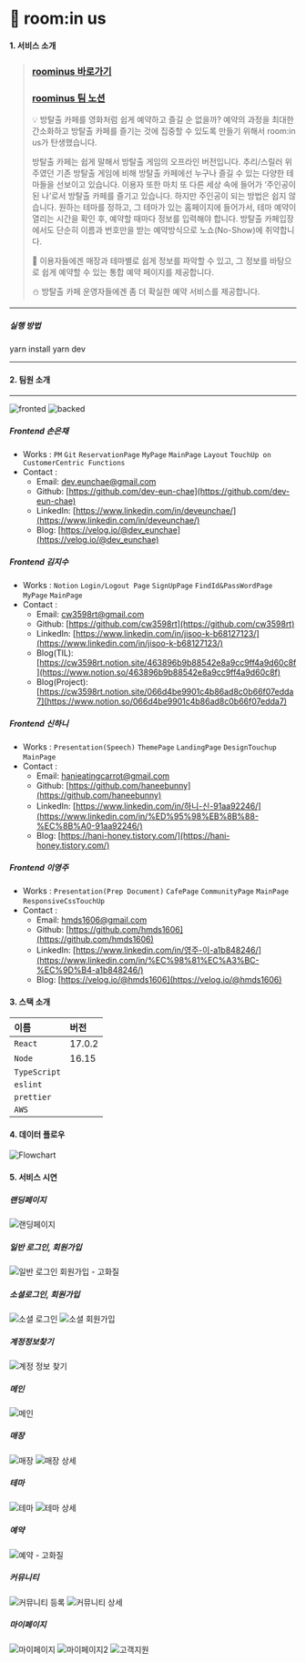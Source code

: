 
# 🌙 room:in us

#### 1. 서비스 소개

> 
> ### [roominus 바로가기](https://roominus.site/)
> ### [roominus 팀 노션](https://www.notion.so/dingco/5-09de646b20204534b0012b0838aaabf7)
>
>💡 방탈출 카페를 영화처럼 쉽게 예약하고 즐길 순 없을까? 예약의 과정을 최대한 간소화하고 방탈출 카페를 즐기는 것에 집중할 수 있도록 만들기 위해서 room:in us가 탄생했습니다.
>
> 방탈출 카페는 쉽게 말해서 방탈출 게임의 오프라인 버전입니다. 추리/스릴러 위주였던 기존 방탈출 게임에 비해 방탈출 카페에선 누구나 즐길 수 있는 다양한 테마들을 선보이고 있습니다. 이용자 또한 마치 또 다른 세상 속에 들어가 ‘주인공이 된 나’로서 방탈출 카페를 즐기고 있습니다. 하지만 주인공이 되는 방법은 쉽지 않습니다. 원하는 테마를 정하고, 그 테마가 있는 홈페이지에 들어가서, 테마 예약이 열리는 시간을 확인 후, 예약할 때마다 정보를 입력해야 합니다. 방탈출 카페입장에서도 단순히 이름과 번호만을 받는 예약방식으로 노쇼(No-Show)에 취약합니다.
>
> 🌟 이용자들에겐 매장과 테마별로 쉽게 정보를 파악할 수 있고, 그 정보를 바탕으로 쉽게 예약할 수 있는 통합 예약 페이지를 제공합니다.
>
> ⛄️ 방탈출 카페 운영자들에겐 좀 더 확실한 예약 서비스를 제공합니다.

___
##### 실행 방법
yarn install
yarn dev
___

#### 2. 팀원 소개
___
![fronted](https://user-images.githubusercontent.com/104378330/182298195-37e90f9d-bd2c-4de0-a2c5-09bbf6d13644.png)
![backed](https://user-images.githubusercontent.com/104378330/182298394-de643761-2ff3-4d69-9682-e8fa1628400d.png)


##### Frontend 손은채

- Works : `PM` `Git` `ReservationPage` `MyPage` `MainPage`  `Layout` `TouchUp on CustomerCentric Functions`
- Contact :
    - Email: dev.eunchae@gmail.com
    - Github: [https://github.com/dev-eun-chae](https://github.com/dev-eun-chae)
    - LinkedIn: [https://www.linkedin.com/in/deveunchae/](https://www.linkedin.com/in/deveunchae/)
    - Blog: [https://velog.io/@dev_eunchae](https://velog.io/@dev_eunchae)
    
##### Frontend 김지수

- Works : `Notion` `Login/Logout Page` `SignUpPage` `FindId&PassWordPage` `MyPage` `MainPage`
- Contact :
    - Email: cw3598rt@gmail.com
    - Github: [https://github.com/cw3598rt](https://github.com/cw3598rt)
    - LinkedIn: [https://www.linkedin.com/in/jisoo-k-b68127123/](https://www.linkedin.com/in/jisoo-k-b68127123/)
    - Blog(TIL): [https://cw3598rt.notion.site/463896b9b88542e8a9cc9ff4a9d60c8f](https://www.notion.so/463896b9b88542e8a9cc9ff4a9d60c8f)
    - Blog(Project): [https://cw3598rt.notion.site/066d4be9901c4b86ad8c0b66f07edda7](https://www.notion.so/066d4be9901c4b86ad8c0b66f07edda7)

##### Frontend 신하니

- Works : `Presentation(Speech)` `ThemePage` `LandingPage` `DesignTouchup` `MainPage`
- Contact :
    - Email: hanieatingcarrot@gmail.com
    - Github: [https://github.com/haneebunny](https://github.com/haneebunny)
    - LinkedIn: [https://www.linkedin.com/in/하니-신-91aa92246/](https://www.linkedin.com/in/%ED%95%98%EB%8B%88-%EC%8B%A0-91aa92246/)
    - Blog: [https://hani-honey.tistory.com/](https://hani-honey.tistory.com/)

##### Frontend 이영주
- Works : `Presentation(Prep Document)` `CafePage` `CommunityPage` `MainPage` `ResponsiveCssTouchUp`
- Contact :
    - Email: hmds1606@gmail.com
    - Github: [https://github.com/hmds1606](https://github.com/hmds1606)
    - LinkedIn: [https://www.linkedin.com/in/영주-이-a1b848246/](https://www.linkedin.com/in/%EC%98%81%EC%A3%BC-%EC%9D%B4-a1b848246/)
    - Blog: [https://velog.io/@hmds1606](https://velog.io/@hmds1606)


#### 3. 스택 소개


|   이름    |   버전  |
| :-------- | :------ |
| `React`   | 17.0.2  |
| `Node`    | 16.15   |
| `TypeScript`|       |
| `eslint`  |         |
| `prettier`|         |
| `AWS`     |         |


#### 4. 데이터 플로우

![Flowchart](https://user-images.githubusercontent.com/104378330/182285973-4ae1ffe4-3dfd-4d77-9212-37f18c8d2c3f.jpeg)


#### 5. 서비스 시연

##### 랜딩페이지
![랜딩페이지](https://user-images.githubusercontent.com/104378330/183347733-14e348d5-704b-48ed-86d2-00437f66b727.gif)

##### 일반 로그인, 회원가입
![일반 로그인 회원가입 - 고화질](https://user-images.githubusercontent.com/104378330/183350179-062f420a-4fbc-4335-9ceb-90fa71b2ec8b.gif)


##### 소셜로그인, 회원가입
![소셜 로그인](https://user-images.githubusercontent.com/104378330/183347602-30fe191a-bcd0-47e4-85f8-6b70ad8c0a7d.gif)
![소셜 회원가입](https://user-images.githubusercontent.com/104378330/183347611-ca205f73-7b24-4d3e-bc77-188bdd5bdb8c.gif)

##### 계정정보찾기
![계정 정보 찾기](https://user-images.githubusercontent.com/104378330/183349971-4b9943ca-ae55-4477-9c3b-df9e8fb380a8.gif)

##### 메인
![메인](https://user-images.githubusercontent.com/104378330/183350372-aa73c4e2-bbd8-4382-b95b-a57537adc893.gif)

##### 매장
![매장](https://user-images.githubusercontent.com/104378330/183352310-d4649280-e34d-4cad-bc8d-950f2dc1430d.gif)
![매장 상세](https://user-images.githubusercontent.com/104378330/183346771-04e7b0e4-b0f0-4a59-b85f-ee9fc738f9e3.gif)

##### 테마
![테마](https://user-images.githubusercontent.com/104378330/183348013-6b5ddb6e-2c36-4f61-80a9-65aa5a42e3bc.gif)
![테마 상세](https://user-images.githubusercontent.com/104378330/183347259-b523d866-1839-4587-94a3-267ac7a374c0.gif)

##### 예약
![예약 - 고화질](https://user-images.githubusercontent.com/104378330/183350065-56d86301-980a-4e60-9b06-c9d10f5a6338.gif)

##### 커뮤니티
![커뮤니티 등록](https://user-images.githubusercontent.com/104378330/183350543-66f292c9-5b97-428d-bf2b-f4caf4440e0f.gif)
![커뮤니티 상세](https://user-images.githubusercontent.com/104378330/183350618-a90013be-d600-4938-b59c-c00b76dc5864.gif)


##### 마이페이지
![마이페이지](https://user-images.githubusercontent.com/104378330/183349988-e42d4730-b5bb-4ecb-8ad4-fcab711b2713.gif)
![마이페이지2](https://user-images.githubusercontent.com/104378330/183347175-47b23435-8153-479a-a0dd-5b95e4a04a96.gif)
![고객지원](https://user-images.githubusercontent.com/104378330/183349951-dded36d8-811d-4f6b-9f13-ff775a704bc6.gif)
